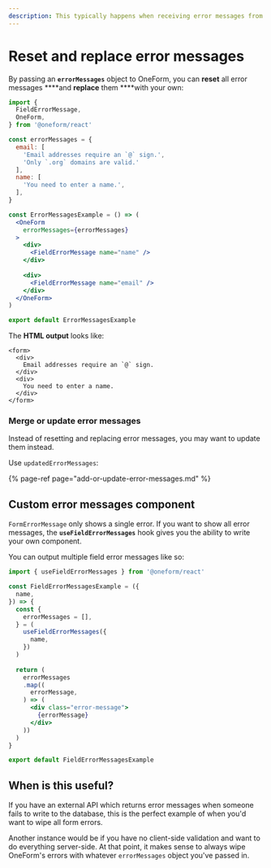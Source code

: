 ```yaml
---
description: This typically happens when receiving error messages from an API request.
---
```


# Reset and replace error messages

By passing an **`errorMessages`** object to OneForm, you can **reset** all error messages ****and **replace** them ****with your own:

```jsx
import {
  FieldErrorMessage,
  OneForm,
} from '@oneform/react'

const errorMessages = {
  email: [
    'Email addresses require an `@` sign.',
    'Only `.org` domains are valid.'
  ],
  name: [
    'You need to enter a name.',
  ],
}

const ErrorMessagesExample = () => (
  <OneForm
    errorMessages={errorMessages}
  >
    <div>
      <FieldErrorMessage name="name" />
    </div>
    
    <div>
      <FieldErrorMessage name="email" />
    </div>
  </OneForm>
)

export default ErrorMessagesExample
```

The **HTML output** looks like:

```markup
<form>
  <div>
    Email addresses require an `@` sign.
  </div>
  <div>
    You need to enter a name.
  </div>
</form>
```

### Merge or update error messages

Instead of resetting and replacing error messages, you may want to update them instead.

Use `updatedErrorMessages`:

{% page-ref page="add-or-update-error-messages.md" %}

## Custom error messages component

`FormErrorMessage` only shows a single error. If you want to show all error messages, the **`useFieldErrorMessages`** hook gives you the ability to write your own component.

You can output multiple field error messages like so:

```jsx
import { useFieldErrorMessages } from '@oneform/react'

const FieldErrorMessagesExample = ({
  name,
}) => {
  const {
    errorMessages = [],
  } = (
    useFieldErrorMessages({
      name,
    })
  )
  
  return (
    errorMessages
    .map((
      errorMessage,
    ) => (
      <div class="error-message">
        {errorMessage}
      </div>
    ))
  )
}

export default FieldErrorMessagesExample
```

## When is this useful?

If you have an external API which returns error messages when someone fails to write to the database, this is the perfect example of when you'd want to wipe all form errors.

Another instance would be if you have no client-side validation and want to do everything server-side. At that point, it makes sense to always wipe OneForm's errors with whatever `errorMessages` object you've passed in.

